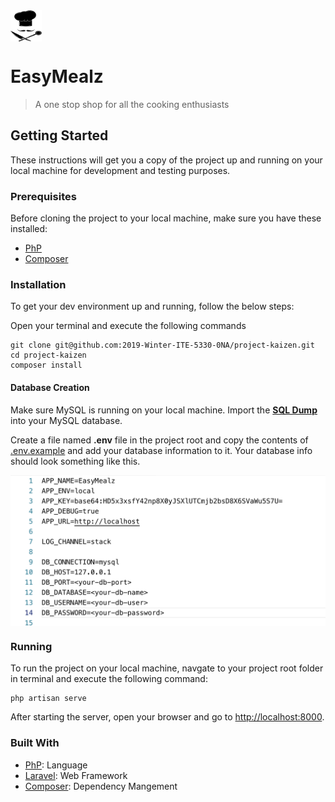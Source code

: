 <img src="public/img/logo.png" height="50" width="50" align="center" />

# EasyMealz
> A one stop shop for all the cooking enthusiasts

## Getting Started

These instructions will get you a copy of the project up and running on your local machine for development and testing purposes.

### Prerequisites

Before cloning the project to your local machine, make sure you have these installed:

- <a href="https://www.php.net/manual/en/install.php">PhP</a>
- <a href="https://getcomposer.org/doc/00-intro.md">Composer</a>

### Installation

To get your dev environment up and running, follow the below steps:

Open your terminal and execute the following commands

```
git clone git@github.com:2019-Winter-ITE-5330-0NA/project-kaizen.git
cd project-kaizen
composer install
```

#### Database Creation

<p>Make sure MySQL is running on your local machine. Import the <strong><a href="easymealz.sql">SQL Dump</a></strong> into your MySQL database.</p>
<p>Create a file named <strong>.env</strong> file in the project root and copy the contents of <a href=".env.example">.env.example</a> and add your database information to it. Your database info should look something like this.</p>

<img src="env-example.png" align="center"/>

### Running

To run the project on your local machine, navgate to your project root folder in terminal and execute the following command:

```
php artisan serve
```

After starting the server, open your browser and go to <http://localhost:8000>.

### Built With

- <a href="PhP">PhP</a>: Language
- <a href="https://laravel.com/">Laravel</a>: Web Framework
- <a href="https://getcomposer.org/">Composer</a>: Dependency Mangement